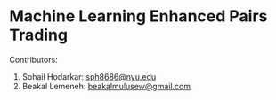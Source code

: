 # Machine Learning Enhanced Pairs Trading

Contributors:

1.   Sohail Hodarkar: sph8686@nyu.edu
2.   Beakal Lemeneh: beakalmulusew@gmail.com
